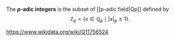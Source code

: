 The **$p$-adic integers** is the subset of [[p-adic field|Qp]] defined by $$\mathbb Z_p = \{x\in \mathbb Q_p\mid |x|_p \leq 1\}.$$

https://www.wikidata.org/wiki/Q11756524